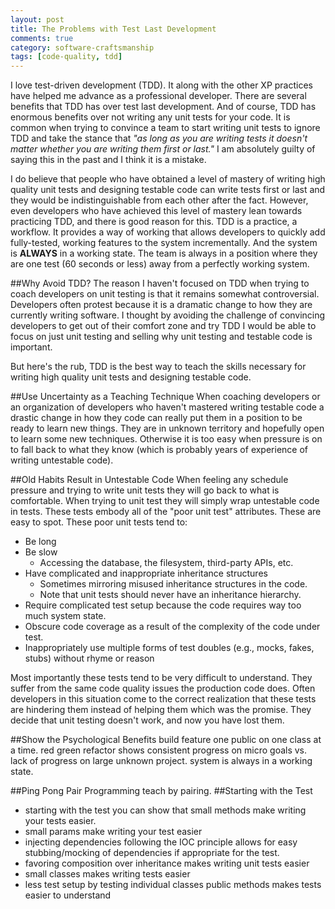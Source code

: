 ```yaml
---
layout: post
title: The Problems with Test Last Development
comments: true
category: software-craftsmanship
tags: [code-quality, tdd]
---
```


I love test-driven development (TDD). It along with the other XP practices have helped me advance as a professional developer. There are several benefits that TDD has over test last development. And of course, TDD has enormous benefits over not writing any unit tests for your code. It is common when trying to convince a team to start writing unit tests to ignore TDD and take the stance that _"as long as you are writing tests it doesn't matter whether you are writing them first or last."_ I am absolutely guilty of saying this in the past and I think it is a mistake. 

<!--more-->

I do believe that people who have obtained a level of mastery of writing high quality unit tests and designing testable code can write tests first or last and they would be indistinguishable from each other after the fact. However, even developers who have achieved this level of mastery lean towards practicing TDD, and there is good reason for this. TDD is a practice, a workflow. It provides a way of working that allows developers to quickly add fully-tested, working features to the system incrementally. And the system is **ALWAYS** in a working state. The team is always in a position where they are one test (60 seconds or less) away from a perfectly working system.

##Why Avoid TDD?
The reason I haven't focused on TDD when trying to coach developers on unit testing is that it remains somewhat controversial. Developers often protest because it is a dramatic change to how they are currently writing software. I thought by avoiding the challenge of convincing developers to get out of their comfort zone and try TDD I would be able to focus on just unit testing and selling why unit testing and testable code is important. 

But here's the rub, TDD is the best way to teach the skills necessary for writing high quality unit tests and designing testable code. 

##Use Uncertainty as a Teaching Technique
When coaching developers or an organization of developers who haven't mastered writing testable code a drastic change in how they code can really put them in a position to be ready to learn new things.  They are in unknown territory and hopefully open to learn some new techniques. Otherwise it is too easy when pressure is on to fall back to what they know (which is probably years of experience of writing untestable code).

##Old Habits Result in Untestable Code
When feeling any schedule pressure and trying to write unit tests they will go back to what is comfortable. When trying to unit test they will simply wrap untestable code in tests. These tests embody all of the "poor unit test" attributes. These are easy to spot. These poor unit tests tend to:

* Be long
* Be slow 
	* Accessing the database, the filesystem, third-party APIs, etc.
* Have complicated and inappropriate inheritance structures
	* Sometimes mirroring misused inheritance structures in the code. 
	* Note that unit tests should never have an inheritance hierarchy.
* Require complicated test setup because the code requires way too much system state.
* Obscure code coverage as a result of the complexity of the code under test.
* Inappropriately use multiple forms of test doubles (e.g., mocks, fakes, stubs) without rhyme or reason

Most importantly these tests tend to be very difficult to understand. They suffer from the same code quality issues the production code does. Often developers in this situation come to the correct realization that these tests are hindering them instead of helping them which was the promise. They decide that unit testing doesn't work, and now you have lost them.


##Show the Psychological Benefits
build feature one public on one class at a time.
red green refactor shows consistent progress on micro goals vs. lack of progress on large unknown project.
system is always in a working state.

##Ping Pong Pair Programming
teach by pairing.
##Starting with the Test
* starting with the test you can show that small methods make writing your tests easier. 
* small params make writing your test easier
* injecting dependencies following the IOC principle allows for easy stubbing/mocking of dependencies if appropriate for the test.
* favoring composition over inheritance makes writing unit tests easier
* small classes makes writing tests easier
* less test setup by testing individual classes public methods makes tests easier to understand
